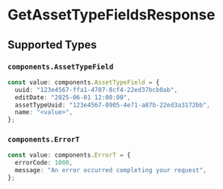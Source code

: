 # GetAssetTypeFieldsResponse


## Supported Types

### `components.AssetTypeField`

```typescript
const value: components.AssetTypeField = {
  uuid: "123e4567-ffa1-4707-8cf4-22ed37bcb0ab",
  editDate: "2025-06-01 12:00:00",
  assetTypeUuid: "123e4567-0905-4e71-a87b-22ed3a3172bb",
  name: "<value>",
};
```

### `components.ErrorT`

```typescript
const value: components.ErrorT = {
  errorCode: 1000,
  message: "An error occurred completing your request",
};
```

